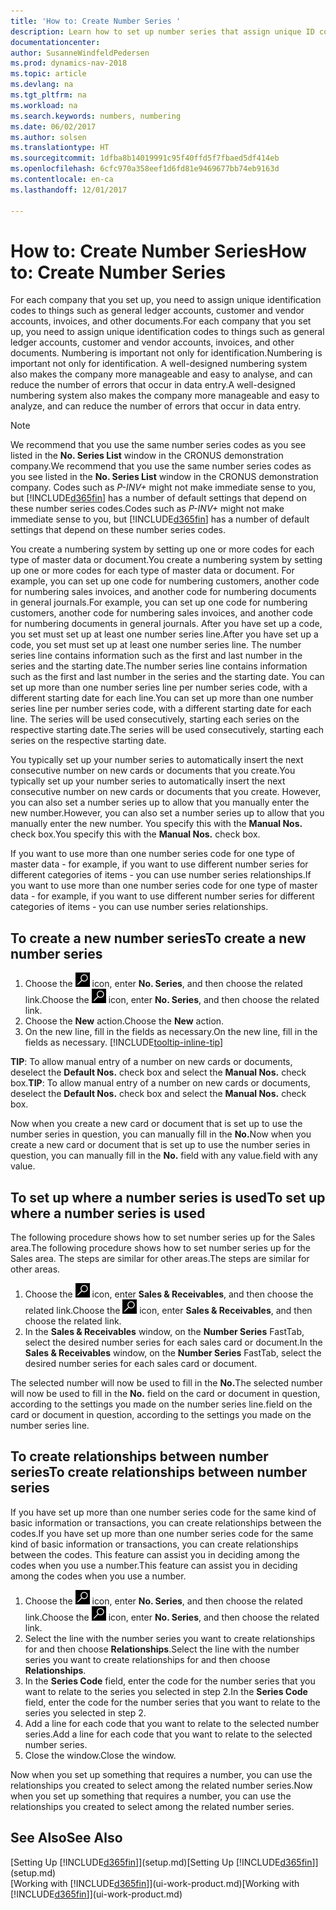```yaml
---
title: 'How to: Create Number Series '
description: Learn how to set up number series that assign unique ID codes to accounts and documents in Dynamics NAV.
documentationcenter: 
author: SusanneWindfeldPedersen
ms.prod: dynamics-nav-2018
ms.topic: article
ms.devlang: na
ms.tgt_pltfrm: na
ms.workload: na
ms.search.keywords: numbers, numbering
ms.date: 06/02/2017
ms.author: solsen
ms.translationtype: HT
ms.sourcegitcommit: 1dfba8b14019991c95f40ffd5f7fbaed5df414eb
ms.openlocfilehash: 6cfc970a358eef1d6fd81e9469677bb74eb9163d
ms.contentlocale: en-ca
ms.lasthandoff: 12/01/2017

---
```

# <a name="how-to-create-number-series"></a><span data-ttu-id="b9271-103">How to: Create Number Series</span><span class="sxs-lookup"><span data-stu-id="b9271-103">How to: Create Number Series</span></span>
<span data-ttu-id="b9271-104">For each company that you set up, you need to assign unique identification codes to things such as general ledger accounts, customer and vendor accounts, invoices, and other documents.</span><span class="sxs-lookup"><span data-stu-id="b9271-104">For each company that you set up, you need to assign unique identification codes to things such as general ledger accounts, customer and vendor accounts, invoices, and other documents.</span></span> <span data-ttu-id="b9271-105">Numbering is important not only for identification.</span><span class="sxs-lookup"><span data-stu-id="b9271-105">Numbering is important not only for identification.</span></span> <span data-ttu-id="b9271-106">A well-designed numbering system also makes the company more manageable and easy to analyse, and can reduce the number of errors that occur in data entry.</span><span class="sxs-lookup"><span data-stu-id="b9271-106">A well-designed numbering system also makes the company more manageable and easy to analyze, and can reduce the number of errors that occur in data entry.</span></span>

> [!NOTE]  
>   <span data-ttu-id="b9271-107">We recommend that you use the same number series codes as you see listed in the **No. Series List** window in the CRONUS demonstration company.</span><span class="sxs-lookup"><span data-stu-id="b9271-107">We recommend that you use the same number series codes as you see listed in the **No. Series List** window in the CRONUS demonstration company.</span></span> <span data-ttu-id="b9271-108">Codes such as *P-INV+* might not make immediate sense to you, but [!INCLUDE[d365fin](includes/d365fin_md.md)] has a number of default settings that depend on these number series codes.</span><span class="sxs-lookup"><span data-stu-id="b9271-108">Codes such as *P-INV+* might not make immediate sense to you, but [!INCLUDE[d365fin](includes/d365fin_md.md)] has a number of default settings that depend on these number series codes.</span></span>

<span data-ttu-id="b9271-109">You create a numbering system by setting up one or more codes for each type of master data or document.</span><span class="sxs-lookup"><span data-stu-id="b9271-109">You create a numbering system by setting up one or more codes for each type of master data or document.</span></span> <span data-ttu-id="b9271-110">For example, you can set up one code for numbering customers, another code for numbering sales invoices, and another code for numbering documents in general journals.</span><span class="sxs-lookup"><span data-stu-id="b9271-110">For example, you can set up one code for numbering customers, another code for numbering sales invoices, and another code for numbering documents in general journals.</span></span> <span data-ttu-id="b9271-111">After you have set up a code, you set must set up at least one number series line.</span><span class="sxs-lookup"><span data-stu-id="b9271-111">After you have set up a code, you set must set up at least one number series line.</span></span> <span data-ttu-id="b9271-112">The number series line contains information such as the first and last number in the series and the starting date.</span><span class="sxs-lookup"><span data-stu-id="b9271-112">The number series line contains information such as the first and last number in the series and the starting date.</span></span> <span data-ttu-id="b9271-113">You can set up more than one number series line per number series code, with a different starting date for each line.</span><span class="sxs-lookup"><span data-stu-id="b9271-113">You can set up more than one number series line per number series code, with a different starting date for each line.</span></span> <span data-ttu-id="b9271-114">The series will be used consecutively, starting each series on the respective starting date.</span><span class="sxs-lookup"><span data-stu-id="b9271-114">The series will be used consecutively, starting each series on the respective starting date.</span></span>

<span data-ttu-id="b9271-115">You typically set up your number series to automatically insert the next consecutive number on new cards or documents that you create.</span><span class="sxs-lookup"><span data-stu-id="b9271-115">You typically set up your number series to automatically insert the next consecutive number on new cards or documents that you create.</span></span> <span data-ttu-id="b9271-116">However, you can also set a number series up to allow that you manually enter the new number.</span><span class="sxs-lookup"><span data-stu-id="b9271-116">However, you can also set a number series up to allow that you manually enter the new number.</span></span> <span data-ttu-id="b9271-117">You specify this with the **Manual Nos.** check box.</span><span class="sxs-lookup"><span data-stu-id="b9271-117">You specify this with the **Manual Nos.** check box.</span></span>

<span data-ttu-id="b9271-118">If you want to use more than one number series code for one type of master data - for example, if you want to use different number series for different categories of items - you can use number series relationships.</span><span class="sxs-lookup"><span data-stu-id="b9271-118">If you want to use more than one number series code for one type of master data - for example, if you want to use different number series for different categories of items - you can use number series relationships.</span></span>

## <a name="to-create-a-new-number-series"></a><span data-ttu-id="b9271-119">To create a new number series</span><span class="sxs-lookup"><span data-stu-id="b9271-119">To create a new number series</span></span>
1. <span data-ttu-id="b9271-120">Choose the ![Search for Page or Report](media/ui-search/search_small.png "Search for Page or Report icon") icon, enter **No. Series**, and then choose the related link.</span><span class="sxs-lookup"><span data-stu-id="b9271-120">Choose the ![Search for Page or Report](media/ui-search/search_small.png "Search for Page or Report icon") icon, enter **No. Series**, and then choose the related link.</span></span>
2. <span data-ttu-id="b9271-121">Choose the **New** action.</span><span class="sxs-lookup"><span data-stu-id="b9271-121">Choose the **New** action.</span></span>
3. <span data-ttu-id="b9271-122">On the new line, fill in the fields as necessary.</span><span class="sxs-lookup"><span data-stu-id="b9271-122">On the new line, fill in the fields as necessary.</span></span> [!INCLUDE[tooltip-inline-tip](includes/tooltip-inline-tip_md.md)]

<span data-ttu-id="b9271-123">**TIP**: To allow manual entry of a number on new cards or documents, deselect the **Default Nos.** check box and select the **Manual Nos.** check box.</span><span class="sxs-lookup"><span data-stu-id="b9271-123">**TIP**: To allow manual entry of a number on new cards or documents, deselect the **Default Nos.** check box and select the **Manual Nos.** check box.</span></span>

<span data-ttu-id="b9271-124">Now when you create a new card or document that is set up to use the number series in question, you can manually fill in the **No.**</span><span class="sxs-lookup"><span data-stu-id="b9271-124">Now when you create a new card or document that is set up to use the number series in question, you can manually fill in the **No.**</span></span> <span data-ttu-id="b9271-125">field with any value.</span><span class="sxs-lookup"><span data-stu-id="b9271-125">field with any value.</span></span>  

## <a name="to-set-up-where-a-number-series-is-used"></a><span data-ttu-id="b9271-126">To set up where a number series is used</span><span class="sxs-lookup"><span data-stu-id="b9271-126">To set up where a number series is used</span></span>
<span data-ttu-id="b9271-127">The following procedure shows how to set number series up for the Sales area.</span><span class="sxs-lookup"><span data-stu-id="b9271-127">The following procedure shows how to set number series up for the Sales area.</span></span> <span data-ttu-id="b9271-128">The steps are similar for other areas.</span><span class="sxs-lookup"><span data-stu-id="b9271-128">The steps are similar for other areas.</span></span>
1. <span data-ttu-id="b9271-129">Choose the ![Search for Page or Report](media/ui-search/search_small.png "Search for Page or Report icon") icon, enter **Sales & Receivables**, and then choose the related link.</span><span class="sxs-lookup"><span data-stu-id="b9271-129">Choose the ![Search for Page or Report](media/ui-search/search_small.png "Search for Page or Report icon") icon, enter **Sales & Receivables**, and then choose the related link.</span></span>
2. <span data-ttu-id="b9271-130">In the **Sales & Receivables** window, on the **Number Series** FastTab, select the desired number series for each sales card or document.</span><span class="sxs-lookup"><span data-stu-id="b9271-130">In the **Sales & Receivables** window, on the **Number Series** FastTab, select the desired number series for each sales card or document.</span></span>

<span data-ttu-id="b9271-131">The selected number will now be used to fill in the **No.**</span><span class="sxs-lookup"><span data-stu-id="b9271-131">The selected number will now be used to fill in the **No.**</span></span> <span data-ttu-id="b9271-132">field on the card or document in question, according to the settings you made on the number series line.</span><span class="sxs-lookup"><span data-stu-id="b9271-132">field on the card or document in question, according to the settings you made on the number series line.</span></span>

## <a name="to-create-relationships-between-number-series"></a><span data-ttu-id="b9271-133">To create relationships between number series</span><span class="sxs-lookup"><span data-stu-id="b9271-133">To create relationships between number series</span></span>
<span data-ttu-id="b9271-134">If you have set up more than one number series code for the same kind of basic information or transactions, you can create relationships between the codes.</span><span class="sxs-lookup"><span data-stu-id="b9271-134">If you have set up more than one number series code for the same kind of basic information or transactions, you can create relationships between the codes.</span></span> <span data-ttu-id="b9271-135">This feature can assist you in deciding among the codes when you use a number.</span><span class="sxs-lookup"><span data-stu-id="b9271-135">This feature can assist you in deciding among the codes when you use a number.</span></span>

1. <span data-ttu-id="b9271-136">Choose the ![Search for Page or Report](media/ui-search/search_small.png "Search for Page or Report icon") icon, enter **No. Series**, and then choose the related link.</span><span class="sxs-lookup"><span data-stu-id="b9271-136">Choose the ![Search for Page or Report](media/ui-search/search_small.png "Search for Page or Report icon") icon, enter **No. Series**, and then choose the related link.</span></span>
2. <span data-ttu-id="b9271-137">Select the line with the number series you want to create relationships for and then choose **Relationships**.</span><span class="sxs-lookup"><span data-stu-id="b9271-137">Select the line with the number series you want to create relationships for and then choose **Relationships**.</span></span>
3. <span data-ttu-id="b9271-138">In the **Series Code** field, enter the code for the number series that you want to relate to the series you selected in step 2.</span><span class="sxs-lookup"><span data-stu-id="b9271-138">In the **Series Code** field, enter the code for the number series that you want to relate to the series you selected in step 2.</span></span>
4. <span data-ttu-id="b9271-139">Add a line for each code that you want to relate to the selected number series.</span><span class="sxs-lookup"><span data-stu-id="b9271-139">Add a line for each code that you want to relate to the selected number series.</span></span>
5. <span data-ttu-id="b9271-140">Close the window.</span><span class="sxs-lookup"><span data-stu-id="b9271-140">Close the window.</span></span>

<span data-ttu-id="b9271-141">Now when you set up something that requires a number, you can use the relationships you created to select among the related number series.</span><span class="sxs-lookup"><span data-stu-id="b9271-141">Now when you set up something that requires a number, you can use the relationships you created to select among the related number series.</span></span>

## <a name="see-also"></a><span data-ttu-id="b9271-142">See Also</span><span class="sxs-lookup"><span data-stu-id="b9271-142">See Also</span></span>
<span data-ttu-id="b9271-143">[Setting Up [!INCLUDE[d365fin](includes/d365fin_md.md)]](setup.md)</span><span class="sxs-lookup"><span data-stu-id="b9271-143">[Setting Up [!INCLUDE[d365fin](includes/d365fin_md.md)]](setup.md)</span></span>  
<span data-ttu-id="b9271-144">[Working with [!INCLUDE[d365fin](includes/d365fin_md.md)]](ui-work-product.md)</span><span class="sxs-lookup"><span data-stu-id="b9271-144">[Working with [!INCLUDE[d365fin](includes/d365fin_md.md)]](ui-work-product.md)</span></span>  

